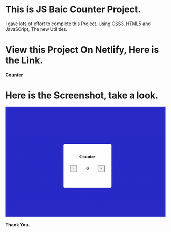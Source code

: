 # This is JS Baic Counter Project.

I gave lots of effort to complete this Project. Using CSS3, HTML5 and JavaSCript, The new Utilities.

# View this Project On Netlify, Here is the Link.

**[Counter](https://counter.netlify.app/)**

# Here is the Screenshot, take a look.

![Project-8](./Image/Basic_Counter.png)

**Thank You.**
